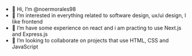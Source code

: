 - 👋 Hi, I’m @noermorales98
- 👀 I’m interested in everything related to software design, ux/ui design, I like frontend
- 🌱 I’m have some experience on react and i am practing to use Next.js and Express.js
- 💞️ I’m looking to collaborate on projects that use HTML, CSS and JavaScript
